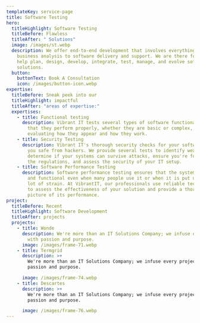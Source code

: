 ```yaml
---
templateKey: service-page
title: Software Testing
hero:
  titleHighlight: Software Testing
  titleBefore: Flawless
  titleAfter: " Solutions"
  image: /images/st.webp
  description: We offer end-to-end development that involves everything from
    business analysis to software delivery and support. We are there for you to
    help plan, design, develop, integrate, test, manage, and evolve software
    solutions.
  button:
    buttonText: Book A Consultation
    icon: /images/button-icon.webp
expertise:
  titleBefore: Sneak peek into our
  titleHighlight: impactful
  titleAfter: "areas of expertise:"
  expertises:
    - title: Functional testing
      description: Vibrant IT tests several types of software functionality to ensure
        that they perform properly, whether they are basic or complex, by
        evaluating how they appear and how they work.
    - title: Security Testing
      description: Vibrant IT's thorough security checks for your software will keep
        you safe from hackers. We provide several tests to identify weak points,
        determine if your systems can survive attacks, ensure you're following
        the regulations, and assess the security of your IT setup.
    - title: Software Performance Testing
      description: Software performance testing ensures that the system remains strong
        and functional even when many people use it or when it is put under a
        lot of strain. At VibrantIT, our professionals use reliable technologies
        to assess the effectiveness of your solution and provide a thorough
        picture of its performance.
project:
  titleBefore: Recent
  titleHighlight: Software Development
  titleAfter: projects
  projects:
    - title: Wonde
      description: We're more than an IT Solutions Company; we infuse every project
        with passion and purpose.
      image: /images/frame-71.webp
    - title: Termgrid
      description: >+
        We're more than an IT Solutions Company; we infuse every project with
        passion and purpose.

      image: /images/frame-74.webp
    - title: Descartes
      description: >+
        We're more than an IT Solutions Company; we infuse every project with
        passion and purpose.

      image: /images/frame-76.webp
---
```

